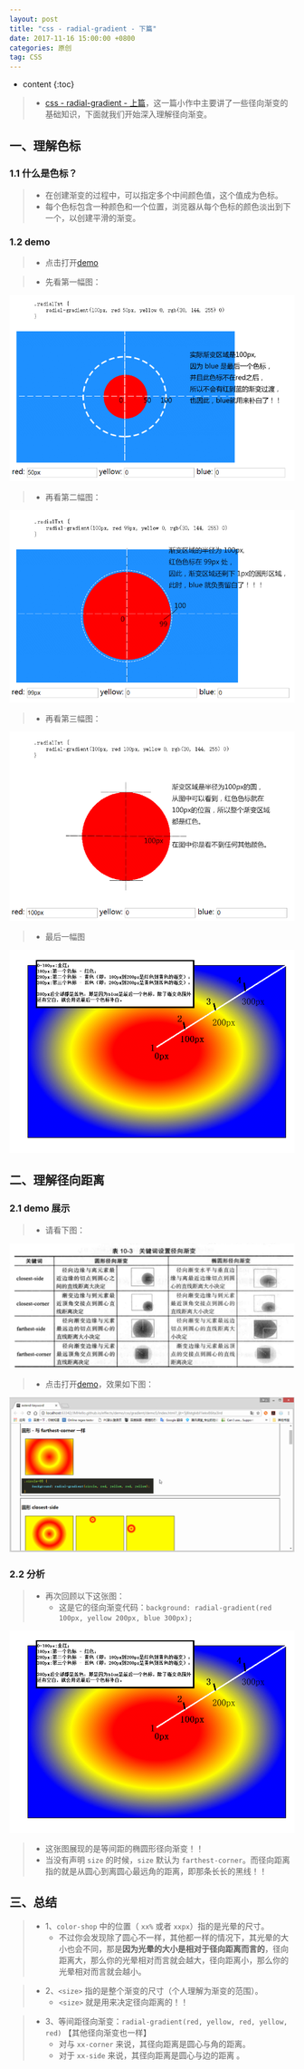 ```yaml
---
layout: post
title: "css - radial-gradient - 下篇"
date: 2017-11-16 15:00:00 +0800 
categories: 原创
tag: CSS
---
```

* content
{:toc}

> * [css - radial-gradient - 上篇](http://www.jmazm.com/2017/11/14/css-radial-gradient/)，这一篇小作中主要讲了一些径向渐变的基础知识，下面就我们开始深入理解径向渐变。

<!-- more -->



## 一、理解色标

### 1.1 什么是色标？

> * 在创建渐变的过程中，可以指定多个中间颜色值，这个值成为色标。
> * 每个色标包含一种颜色和一个位置，浏览器从每个色标的颜色淡出到下一个，以创建平滑的渐变。

### 1.2 demo

> * 点击打开[demo](/effects/demo/css/gradient/demo6/index.html)

> * 先看第一幅图：

![gradient](/styles/images/css/gradient/gradient-21.png)

> * 再看第二幅图：

![gradient](/styles/images/css/gradient/gradient-22.png)

> * 再看第三幅图：

![gradient](/styles/images/css/gradient/gradient-23.png)

> * 最后一幅图

![gradient](/styles/images/css/gradient/gradient-20.png)

## 二、理解径向距离

### 2.1 demo 展示

> * 请看下图：

![gradient](/styles/images/css/gradient/gradient-15.png)

> * 点击打开[demo](/effects/demo/css/gradient/demo5/index.html)，效果如下图：

![gradient](/effects/images/css/gradient/gradient-01.gif)

### 2.2 分析

> * 再次回顾以下这张图：
>   * 这是它的径向渐变代码：`background: radial-gradient(red 100px, yellow 200px, blue 300px);`

![gradient](/styles/images/css/gradient/gradient-20.png)

> * 这张图展现的是等间距的椭圆形径向渐变！！
> * 当没有声明 `size` 的时候，`size` 默认为 `farthest-corner`。而径向距离指的就是从圆心到离圆心最远角的距离，即那条长长的黑线！！

## 三、总结

>  * 1、`color-shop` 中的位置（ `xx%` 或者 `xxpx`）指的是光晕的尺寸。
>     * 不过你会发现除了圆心不一样，其他都一样的情况下，其光晕的大小也会不同，那是**因为光晕的大小是相对于径向距离而言的**，径向距离大，那么你的光晕相对而言就会越大，径向距离小，那么你的光晕相对而言就会越小。

>  * 2、`<size>` 指的是整个渐变的尺寸（个人理解为渐变的范围）。
>     * `<size>` 就是用来决定径向距离的！！

>  * 3、等间距径向渐变：`radial-gradient(red, yellow, red, yellow, red)` 【其他径向渐变也一样】
>     * 对与 `xx-corner` 来说，其径向距离是圆心与角的距离。
>     * 对于 `xx-side` 来说，其径向距离是圆心与边的距离 。
